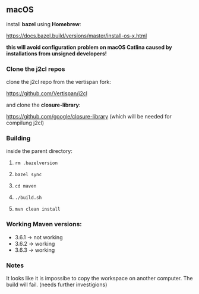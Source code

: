 ## macOS
install **bazel** using **Homebrew**:

https://docs.bazel.build/versions/master/install-os-x.html

**this will avoid configuration problem on macOS Catlina caused by installations from unsigned developers!**

### Clone the j2cl repos
clone the j2cl repo from the vertispan fork:

https://github.com/Vertispan/j2cl

and clone the **closure-library**:

https://github.com/google/closure-library (which will be needed for compilung j2cl)

### Building
inside the parent directory:

1. `rm .bazelversion`

2. `bazel sync`

3. `cd maven`

4. `./build.sh`

5. `mvn clean install`


### Working Maven versions:

* 3.6.1 -> not working
* 3.6.2 -> working
* 3.6.3 -> working

### Notes
It looks like it is impossibe to copy the workspace on another computer. The build will fail. (needs further investigions)
